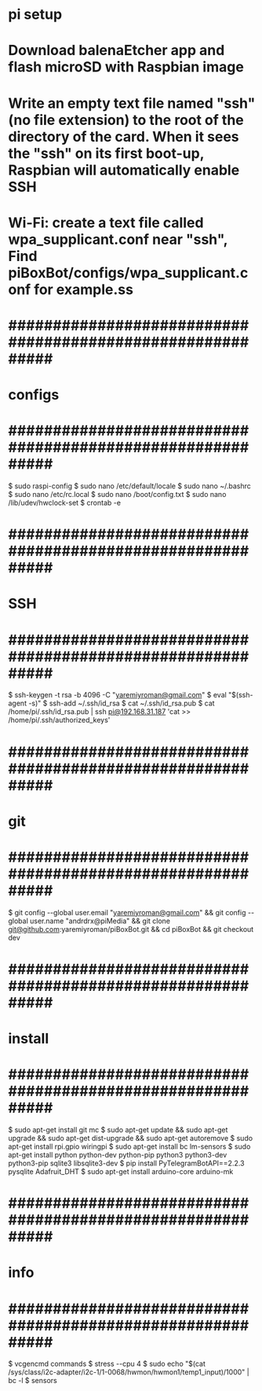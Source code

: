 # pi setup
# Download balenaEtcher app and flash microSD with Raspbian image
# Write an empty text file named "ssh" (no file extension) to the root of the directory of the card. When it sees the "ssh" on its first boot-up, Raspbian will automatically enable SSH
# Wi-Fi: create a text file called wpa_supplicant.conf near "ssh", Find piBoxBot/configs/wpa_supplicant.conf for example.ss

# ########################################################### #
# configs
# ########################################################### #
$ sudo raspi-config
$ sudo nano /etc/default/locale
$ sudo nano ~/.bashrc
$ sudo nano /etc/rc.local
$ sudo nano /boot/config.txt
$ sudo nano /lib/udev/hwclock-set
$ crontab -e

# ########################################################### #
# SSH
# ########################################################### #
$ ssh-keygen -t rsa -b 4096 -C "yaremiyroman@gmail.com"
$ eval "$(ssh-agent -s)"
$ ssh-add ~/.ssh/id_rsa
$ cat ~/.ssh/id_rsa.pub
$ cat /home/pi/.ssh/id_rsa.pub | ssh pi@192.168.31.187 'cat >> /home/pi/.ssh/authorized_keys'

# ########################################################### #
# git
# ########################################################### #
$ git config --global user.email "yaremiyroman@gmail.com" && git config --global user.name "andrdrx@piMedia" &&  git clone git@github.com:yaremiyroman/piBoxBot.git && cd piBoxBot && git checkout dev

# ########################################################### #
# install
# ########################################################### #
$ sudo apt-get install git mc
$ sudo apt-get update && sudo apt-get upgrade && sudo apt-get dist-upgrade && sudo apt-get autoremove
$ sudo apt-get install rpi.gpio wiringpi
$ sudo apt-get install bc lm-sensors
$ sudo apt-get install python python-dev python-pip python3 python3-dev python3-pip sqlite3 libsqlite3-dev
$ pip install PyTelegramBotAPI==2.2.3 pysqlite Adafruit_DHT
$ sudo apt-get install arduino-core arduino-mk

# ########################################################### #
# info
# ########################################################### #
$ vcgencmd commands
$ stress --cpu 4
$ sudo echo "$(cat /sys/class/i2c-adapter/i2c-1/1-0068/hwmon/hwmon1/temp1_input)/1000" | bc -l
$ sensors
